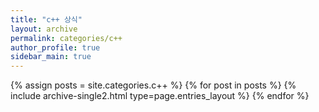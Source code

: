 ```yaml
---
title: "c++ 상식"
layout: archive
permalink: categories/c++
author_profile: true
sidebar_main: true
---
```



{% assign posts = site.categories.c++ %}
{% for post in posts %} {% include archive-single2.html type=page.entries_layout %} {% endfor %}
